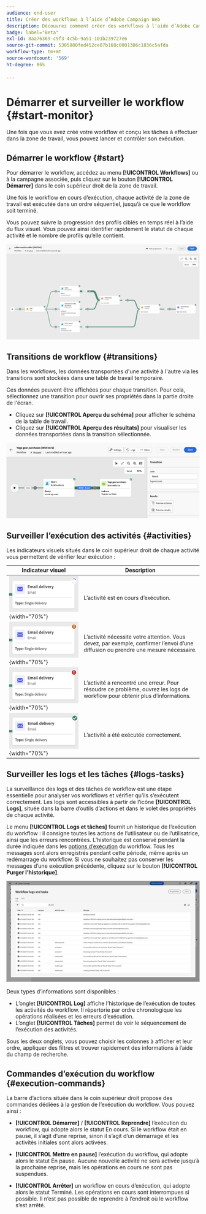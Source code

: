 ```yaml
---
audience: end-user
title: Créer des workflows à l’aide d’Adobe Campaign Web
description: Découvrez comment créer des workflows à l’aide d’Adobe Campaign Web.
badge: label="Beta"
exl-id: 8aa76369-c9f3-4c5b-9a51-101b239727e6
source-git-commit: 5305880fed452ce07b168c0001386c1836c5afda
workflow-type: tm+mt
source-wordcount: '569'
ht-degree: 86%

---
```


# Démarrer et surveiller le workflow {#start-monitor}

Une fois que vous avez créé votre workflow et conçu les tâches à effectuer dans la zone de travail, vous pouvez lancer et contrôler son exécution.

## Démarrer le workflow {#start}

Pour démarrer le workflow, accédez au menu **[!UICONTROL Workflows]** ou à la campagne associée, puis cliquez sur le bouton **[!UICONTROL Démarrer]** dans le coin supérieur droit de la zone de travail.

Une fois le workflow en cours d’exécution, chaque activité de la zone de travail est exécutée dans un ordre séquentiel, jusqu’à ce que le workflow soit terminé.

Vous pouvez suivre la progression des profils ciblés en temps réel à l’aide du flux visuel. Vous pouvez ainsi identifier rapidement le statut de chaque activité et le nombre de profils qu’elle contient.

![](assets/workflow-execution.png)

## Transitions de workflow {#transitions}

Dans les workflows, les données transportées d&#39;une activité à l&#39;autre via les transitions sont stockées dans une table de travail temporaire.

Ces données peuvent être affichées pour chaque transition. Pour cela, sélectionnez une transition pour ouvrir ses propriétés dans la partie droite de l&#39;écran.

* Cliquez sur **[!UICONTROL Aperçu du schéma]** pour afficher le schéma de la table de travail.
* Cliquez sur **[!UICONTROL Aperçu des résultats]** pour visualiser les données transportées dans la transition sélectionnée.

![](assets/transition.png)

## Surveiller l’exécution des activités {#activities}

Les indicateurs visuels situés dans le coin supérieur droit de chaque activité vous permettent de vérifier leur exécution :

| Indicateur visuel | Description |
|-----|------------|
| ![](assets/activity-status-pending.png){width="70%"} | L’activité est en cours d’exécution. |
| ![](assets/activity-status-orange.png){width="70%"} | L’activité nécessite votre attention. Vous devez, par exemple, confirmer l’envoi d’une diffusion ou prendre une mesure nécessaire. |
| ![](assets/activity-status-red.png){width="70%"} | L’activité a rencontré une erreur. Pour résoudre ce problème, ouvrez les logs de workflow pour obtenir plus d’informations. |
| ![](assets/activity-status-green.png){width="70%"} | L’activité a été exécutée correctement. |

## Surveiller les logs et les tâches {#logs-tasks}

La surveillance des logs et des tâches de workflow est une étape essentielle pour analyser vos workflows et vérifier qu’ils s’exécutent correctement. Les logs sont accessibles à partir de l’icône **[!UICONTROL Logs]**, située dans la barre d’outils d’actions et dans le volet des propriétés de chaque activité.

Le menu **[!UICONTROL Logs et tâches]** fournit un historique de l’exécution du workflow : il consigne toutes les actions de l’utilisateur ou de l’utilisatrice, ainsi que les erreurs rencontrées. L’historique est conservé pendant la durée indiquée dans les [options d’exécution](workflow-settings.md) du workflow. Tous les messages sont alors enregistrés pendant cette période, même après un redémarrage du workflow. Si vous ne souhaitez pas conserver les messages d’une exécution précédente, cliquez sur le bouton **[!UICONTROL Purger l’historique]**.

![](assets/workflow-logs.png)

Deux types d’informations sont disponibles :

* L’onglet **[!UICONTROL Log]** affiche l’historique de l’exécution de toutes les activités du workflow. Il répertorie par ordre chronologique les opérations réalisées et les erreurs d’exécution.
* L’onglet **[!UICONTROL Tâches]** permet de voir le séquencement de l’exécution des activités.

Sous les deux onglets, vous pouvez choisir les colonnes à afficher et leur ordre, appliquer des filtres et trouver rapidement des informations à l’aide du champ de recherche.

## Commandes d’exécution du workflow {#execution-commands}

La barre d’actions située dans le coin supérieur droit propose des commandes dédiées à la gestion de l’exécution du workflow. Vous pouvez ainsi :

* **[!UICONTROL Démarrer]** / **[!UICONTROL Reprendre]** l’exécution du workflow, qui adopte alors le statut En cours. Si le workflow était en pause, il s’agit d’une reprise, sinon il s’agit d’un démarrage et les activités initiales sont alors activées.

* **[!UICONTROL Mettre en pause]** l’exécution du workflow, qui adopte alors le statut En pause. Aucune nouvelle activité ne sera activée jusqu’à la prochaine reprise, mais les opérations en cours ne sont pas suspendues.

* **[!UICONTROL Arrêter]** un workflow en cours d’exécution, qui adopte alors le statut Terminé. Les opérations en cours sont interrompues si possible. Il n’est pas possible de reprendre à l’endroit où le workflow s’est arrêté.
